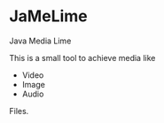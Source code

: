 # JaMeLime
Java Media Lime

This is a small tool to achieve media like

+ Video
+ Image
+ Audio

Files.
